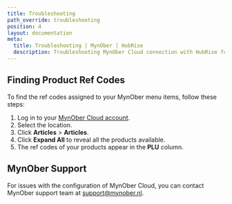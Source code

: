 ```yaml
---
title: Troubleshooting
path_override: troubleshooting
position: 4
layout: documentation
meta:
  title: Troubleshooting | MynOber | HubRise
  description: Troubleshooting MynOber Cloud connection with HubRise for your EPOS and other apps to work as a cohesive whole. Connect apps and synchronise your data.
---
```


## Finding Product Ref Codes

To find the ref codes assigned to your MynOber menu items, follow these steps:

1. Log in to your [MynOber Cloud account](https://cloud.mynober.nl).
2. Select the location.
3. Click **Articles** > **Articles**.
4. Click **Expand All** to reveal all the products available.
5. The ref codes of your products appear in the **PLU** column.

## MynOber Support

For issues with the configuration of MynOber Cloud, you can contact MynOber support team at support@mynober.nl.
